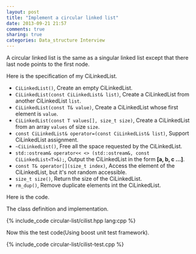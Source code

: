 ```yaml
---
layout: post
title: "Implement a circular linked list"
date: 2013-09-21 21:57
comments: true
sharing: true
categories: Data_structure Interview
---
```


A circular linked list is the same as a singular linked list except that
there last node points to the first node.

Here is the specification of my CiLinkedList.

* ``CiLinkedList()``, Create an empty CiLinkedList.
* ``CiLinkedList(const CiLinkedList& list)``, Create a CiLinkedList from another
CiLinkedList ``list``.
* ``CiLinkedList(const T& value)``, Create a CiLinkedList whose first element
is ``value``.
* ``CiLinkedList(const T values[], size_t size)``, Create a CiLinkedList from
an array ``values`` of size ``size``.
* ``const CiLinkedList& operator=(const CiLinkedList& list)``, Support
CiLinkedList assignment.
* ``~CiLinkedList()``, Free all the space requested by the CiLinkedList.
* ``std::ostream& operator<< <> (std::ostream&, const CiLinkedList<T>&);``,
Output the CiLinkedList in the form **[a, b, c ...]**.
* ``const T& operator[](size_t index)``, Access the element of the CiLinkedList,
but it's not random accessible.
* ``size_t size()``, Return the size of the CiLinkedList.
* ``rm_dup()``, Remove duplicate elements int the CiLinkedList.

Here is the code.

The class definition and implementation.

{% include_code circular-list/cilist.hpp lang:cpp %}

Now this the test code(Using boost unit test framework).

{% include_code circular-list/cilist-test.cpp %}
